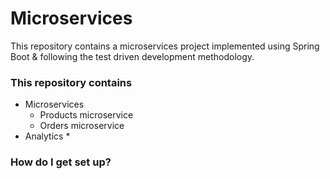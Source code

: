 # Microservices #

This repository contains a microservices project implemented using Spring Boot & following the test driven development methodology.

### This repository contains ###
* Microservices
    * Products microservice
    * Orders microservice
* Analytics
    * 


### How do I get set up? ###

